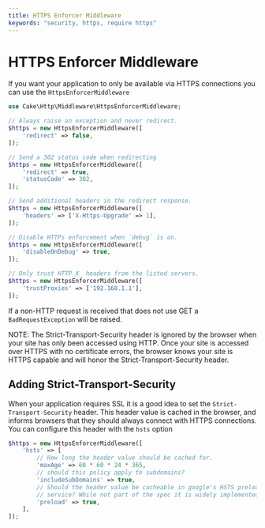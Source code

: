 ```yaml
---
title: HTTPS Enforcer Middleware
keywords: "security, https, require https"
---
```

<a id="https-enforcer-middleware"></a>
# HTTPS Enforcer Middleware

If you want your application to only be available via HTTPS connections you can
use the `HttpsEnforcerMiddleware`

```php
use Cake\Http\Middleware\HttpsEnforcerMiddleware;

// Always raise an exception and never redirect.
$https = new HttpsEnforcerMiddleware([
    'redirect' => false,
]);

// Send a 302 status code when redirecting
$https = new HttpsEnforcerMiddleware([
    'redirect' => true,
    'statusCode' => 302,
]);

// Send additional headers in the redirect response.
$https = new HttpsEnforcerMiddleware([
    'headers' => ['X-Https-Upgrade' => 1],
]);

// Disable HTTPs enforcement when `debug` is on.
$https = new HttpsEnforcerMiddleware([
    'disableOnDebug' => true,
]);

// Only trust HTTP_X_ headers from the listed servers.
$https = new HttpsEnforcerMiddleware([
    'trustProxies' => ['192.168.1.1'],
]);
```
If a non-HTTP request is received that does not use GET a `BadRequestException` will be raised.

NOTE: The Strict-Transport-Security header is ignored by the browser when your site has only been 
accessed using HTTP. Once your site is accessed over HTTPS with no certificate errors, the browser 
knows your site is HTTPS capable and will honor the Strict-Transport-Security header.

## Adding Strict-Transport-Security

When your application requires SSL it is a good idea to set the
`Strict-Transport-Security` header. This header value is cached in the
browser, and informs browsers that they should always connect with HTTPS connections.
You can configure this header with the `hsts` option
```php
$https = new HttpsEnforcerMiddleware([
    'hsts' => [
        // How long the header value should be cached for.
        'maxAge' => 60 * 60 * 24 * 365,
        // should this policy apply to subdomains?
        'includeSubDomains' => true,
        // Should the header value be cacheable in google's HSTS preload
        // service? While not part of the spec it is widely implemented.
        'preload' => true,
    ],
]);
```